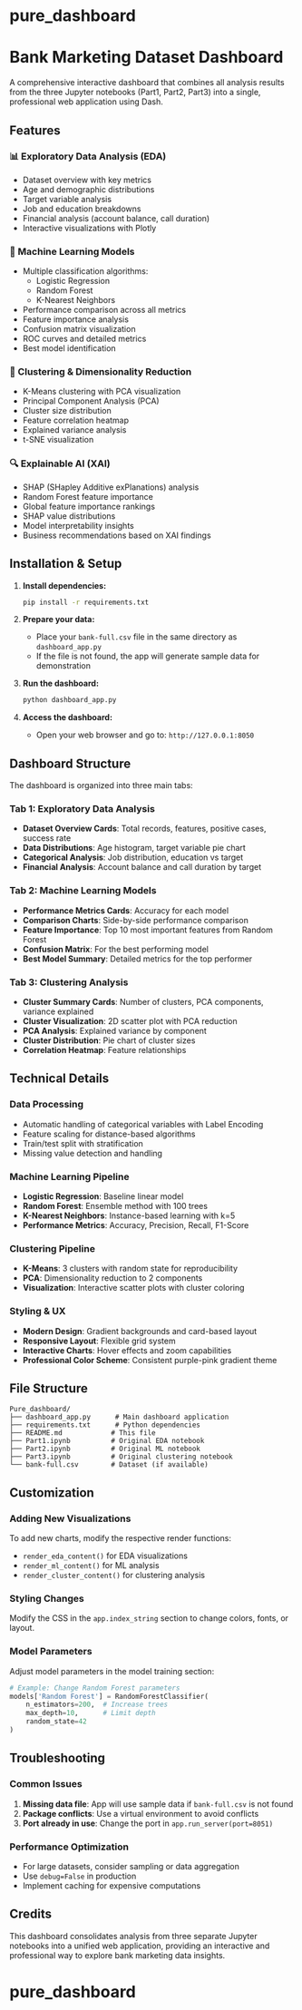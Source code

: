 # pure_dashboard

# Bank Marketing Dataset Dashboard

A comprehensive interactive dashboard that combines all analysis results from the three Jupyter notebooks (Part1, Part2, Part3) into a single, professional web application using Dash.

## Features

### 📊 Exploratory Data Analysis (EDA)
- Dataset overview with key metrics
- Age and demographic distributions
- Target variable analysis
- Job and education breakdowns
- Financial analysis (account balance, call duration)
- Interactive visualizations with Plotly

### 🤖 Machine Learning Models
- Multiple classification algorithms:
  - Logistic Regression
  - Random Forest
  - K-Nearest Neighbors
- Performance comparison across all metrics
- Feature importance analysis
- Confusion matrix visualization
- ROC curves and detailed metrics
- Best model identification

### 🎯 Clustering & Dimensionality Reduction
- K-Means clustering with PCA visualization
- Principal Component Analysis (PCA)
- Cluster size distribution
- Feature correlation heatmap
- Explained variance analysis
- t-SNE visualization

### 🔍 Explainable AI (XAI)
- SHAP (SHapley Additive exPlanations) analysis
- Random Forest feature importance
- Global feature importance rankings
- SHAP value distributions
- Model interpretability insights
- Business recommendations based on XAI findings

## Installation & Setup

1. **Install dependencies:**
   ```bash
   pip install -r requirements.txt
   ```

2. **Prepare your data:**
   - Place your `bank-full.csv` file in the same directory as `dashboard_app.py`
   - If the file is not found, the app will generate sample data for demonstration

3. **Run the dashboard:**
   ```bash
   python dashboard_app.py
   ```

4. **Access the dashboard:**
   - Open your web browser and go to: `http://127.0.0.1:8050`

## Dashboard Structure

The dashboard is organized into three main tabs:

### Tab 1: Exploratory Data Analysis
- **Dataset Overview Cards**: Total records, features, positive cases, success rate
- **Data Distributions**: Age histogram, target variable pie chart
- **Categorical Analysis**: Job distribution, education vs target
- **Financial Analysis**: Account balance and call duration by target

### Tab 2: Machine Learning Models
- **Performance Metrics Cards**: Accuracy for each model
- **Comparison Charts**: Side-by-side performance comparison
- **Feature Importance**: Top 10 most important features from Random Forest
- **Confusion Matrix**: For the best performing model
- **Best Model Summary**: Detailed metrics for the top performer

### Tab 3: Clustering Analysis
- **Cluster Summary Cards**: Number of clusters, PCA components, variance explained
- **Cluster Visualization**: 2D scatter plot with PCA reduction
- **PCA Analysis**: Explained variance by component
- **Cluster Distribution**: Pie chart of cluster sizes
- **Correlation Heatmap**: Feature relationships

## Technical Details

### Data Processing
- Automatic handling of categorical variables with Label Encoding
- Feature scaling for distance-based algorithms
- Train/test split with stratification
- Missing value detection and handling

### Machine Learning Pipeline
- **Logistic Regression**: Baseline linear model
- **Random Forest**: Ensemble method with 100 trees
- **K-Nearest Neighbors**: Instance-based learning with k=5
- **Performance Metrics**: Accuracy, Precision, Recall, F1-Score

### Clustering Pipeline
- **K-Means**: 3 clusters with random state for reproducibility
- **PCA**: Dimensionality reduction to 2 components
- **Visualization**: Interactive scatter plots with cluster coloring

### Styling & UX
- **Modern Design**: Gradient backgrounds and card-based layout
- **Responsive Layout**: Flexible grid system
- **Interactive Charts**: Hover effects and zoom capabilities
- **Professional Color Scheme**: Consistent purple-pink gradient theme

## File Structure
```
Pure_dashboard/
├── dashboard_app.py      # Main dashboard application
├── requirements.txt      # Python dependencies
├── README.md            # This file
├── Part1.ipynb          # Original EDA notebook
├── Part2.ipynb          # Original ML notebook
├── Part3.ipynb          # Original clustering notebook
└── bank-full.csv        # Dataset (if available)
```

## Customization

### Adding New Visualizations
To add new charts, modify the respective render functions:
- `render_eda_content()` for EDA visualizations
- `render_ml_content()` for ML analysis
- `render_cluster_content()` for clustering analysis

### Styling Changes
Modify the CSS in the `app.index_string` section to change colors, fonts, or layout.

### Model Parameters
Adjust model parameters in the model training section:
```python
# Example: Change Random Forest parameters
models['Random Forest'] = RandomForestClassifier(
    n_estimators=200,  # Increase trees
    max_depth=10,      # Limit depth
    random_state=42
)
```

## Troubleshooting

### Common Issues
1. **Missing data file**: App will use sample data if `bank-full.csv` is not found
2. **Package conflicts**: Use a virtual environment to avoid conflicts
3. **Port already in use**: Change the port in `app.run_server(port=8051)`

### Performance Optimization
- For large datasets, consider sampling or data aggregation
- Use `debug=False` in production
- Implement caching for expensive computations

## Credits

This dashboard consolidates analysis from three separate Jupyter notebooks into a unified web application, providing an interactive and professional way to explore bank marketing data insights.
# pure_dashboard
